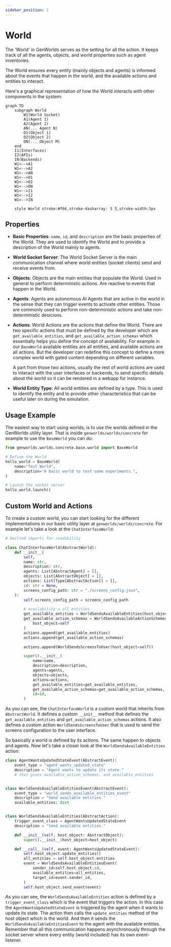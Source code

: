 ```yaml
---
sidebar_position: 1
---
```


# World

The 'World' in GenWorlds serves as the setting for all the action. It keeps track of all the agents, objects, and world properties such as agent inventories.

The World ensures every entity (mainly objects and agents) is informed about the events that happen in the world, and the available actions and entities to interact.

Here's a graphical representation of how the World interacts with other components in the system:

```mermaid
graph TD
    subgraph World
        W1(World Socket)
        A1(Agent 1)
        A2(Agent 2)
        AN(... Agent N)
        O1(Object 1)
        O2(Object 2)
        ON(... Object M)
    end
    I1(Interfaces)
    I2(APIs)
    IN(Backends)
    W1<-->A1
    W1<-->A2
    W1<-->AN
    W1<-->O1
    W1<-->O2
    W1<-->ON
    W1<-->I1
    W1<-->I2
    W1<-->IN

    style World stroke:#f66,stroke-dasharray: 5 5,stroke-width:3px
```

## Properties

* **Basic Properties**: `name`, `id`, and `description` are the basic properties of the World. They are used to identify the World and to provide a description of the World mainly to agents.

* **World Socket Server**: The World Socket Server is the main communication channel where world entities (socket clients) send and receive events from.

* **Objects**: Objects are the main entities that populate the World. Used in general to perform deterministic actions. Are reactive to events that happen in the World.

* **Agents**: Agents are autonomous AI Agents that are active in the world in the sense that they can trigger events to activate other entities. Those are commonly used to perform non-deterministic actions and take non-deterministic desicions.

* **Actions**: World Actions are the actions that define the World. There are two specific actions that must be defined by the developer which are `get_available_entities`, and `get_available_action_schemas` which essentially helps you define the concept of availability. For example in our `BaseWorld` available entities are all entities, and available actions are all actions. But the developer can redefine this concept to define a more complex world with gated content depending on different variables.

    A part from those two actions, usually the rest of world actions are used to interact with the user interfaces or backends, to send specific details about the world so it can be rendered in a webapp for instance.

* **World Entity Type**: All world entities are defined by a type. This is used to identify the entity and to provide other characteristics that can be useful later on during the simulation.

## Usage Example

The easiest way to start using worlds, is to use the worlds defined in the GenWorlds utility layer. That is inside `genworlds/worlds/concrete` for example to use the `BaseWorld` you can do:

```python
from genworlds.worlds.concrete.base.world import BaseWorld

# Define the World
hello_world = BaseWorld(
    name="Test World",
    description="A basic world to test some experiments.",
)

# Launch the socket server
hello_world.launch()
```

## Custom World and Actions

To create a custom world, you can start looking for the different implementations in our basic utility layer at `genworlds/worlds/concrete`. For example let's take a look at the `ChatInterfaceWorld`:

```python
# Omitted imports for readibility

class ChatInterfaceWorld(AbstractWorld):
    def __init__(
        self,
        name: str,
        description: str,
        agents: List[AbstractAgent] = [],
        objects: List[AbstractObject] = [],
        actions: List[Type[AbstractAction]] = [],
        id: str = None,
        screens_config_path: str = "./screens_config.json",
    ):
        self.screens_config_path = screens_config_path

        # availability = all entities
        get_available_entities = WorldSendsAvailableEntities(host_object=self)
        get_available_action_schemas = WorldSendsAvailableActionSchemas(
            host_object=self
        )
        actions.append(get_available_entities)
        actions.append(get_available_action_schemas)

        actions.append(WorldSendsScreensToUser(host_object=self))

        super().__init__(
            name=name,
            description=description,
            agents=agents,
            objects=objects,
            actions=actions,
            get_available_entities=get_available_entities,
            get_available_action_schemas=get_available_action_schemas,
            id=id,
        )
```

As you can see, the `ChatInterfaceWorld` is a custom world that inherits from `AbstractWorld`. It defines a custom `__init__` method that defines the `get_available_entities` and `get_available_action_schemas` actions. It also defines a custom action `WorldSendsScreensToUser` that is used to send the screens configuration to the user interface.

So basically a world is defined by its actions. The same happen to objects and agents. Now let's take a closer look at the `WorldSendsAvailableEntities` action:

```python
class AgentWantsUpdatedStateEvent(AbstractEvent):
    event_type = "agent_wants_updated_state"
    description = "Agent wants to update its state."
    # that gives available_action_schemas, and available_entities


class WorldSendsAvailableEntitiesEvent(AbstractEvent):
    event_type = "world_sends_available_entities_event"
    description = "Send available entities."
    available_entities: dict


class WorldSendsAvailableEntities(AbstractAction):
    trigger_event_class = AgentWantsUpdatedStateEvent
    description = "Send available entities."

    def __init__(self, host_object: AbstractObject):
        super().__init__(host_object=host_object)

    def __call__(self, event: AgentWantsUpdatedStateEvent):
        self.host_object.update_entities()
        all_entities = self.host_object.entities
        event = WorldSendsAvailableEntitiesEvent(
            sender_id=self.host_object.id,
            available_entities=all_entities,
            target_id=event.sender_id,
        )
        self.host_object.send_event(event)
```

As you can see, the `WorldSendsAvailableEntities` action is defined by a `trigger_event_class` which is the event that triggers the action. In this case the `AgentWantsUpdatedStateEvent` is triggered by the agent when it wants to update its state. The action then calls the `update_entities` method of the host object which is the world. And then it sends the `WorldSendsAvailableEntitiesEvent` to the agent with the available entities. Remember that all this communication happens asynchronously through the socket server where every entity (world included) has its own event-listener.
